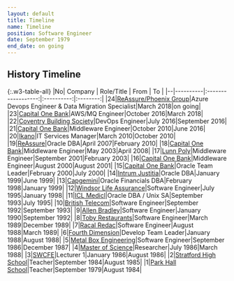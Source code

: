 ```yaml
---
layout: default
title: Timeline
name: Timeline
position: Software Engineer
date: September 1979
end_date: on going
---
```

## History Timeline


{:.w3-table-all}
|No|  Company |     Role/Title     |    From    |    To    |
|--|----------|:------------------:|:----------:|:--------:|
|24|[ReAssure/Phoenix Group](ReAssure2.html)|Azure Devops Engineer & Data Migration Specialist|March 2018|on going|
|23|[Capital One Bank](Capital%20One%205.html)|AWS/MQ Engineer|October 2016|March 2018|
|22|[Coventry Building Society](Coventry%20Building%20Society.html)|DevOps Engineer|July 2016|September 2016|
|21|[Capital One Bank](Capital%20One%204.html)|Middleware Engineer|October 2010|June 2016|
|20|[Ikano](Ikano.html)|IT Services Manager|March 2010|October 2010|
|19|[ReAssure](ReAssure1.html)|Oracle DBA|April 2007|February 2010|
|18|[Capital One Bank](Capital%20One%203.html)|Middleware Engineer|May 2003|April 2008|
|17|[Lunn Poly](Lunn%20Poly.html)|Middleware Engineer|September 2001|February 2003|
|16|[Capital One Bank](Capital%20One%202.html)|Middleware Engineer|August 2000|August 2001|
|15|[Capital One Bank](Capital%20One%201.html)|Oracle Team Leader|February 2000|July 2000|
|14|[Intrum Justitia](Intrum%20Justitia.html)|Oracle DBA|January 1999|June 1999|
|13|[Capgemini](Capgemini.html)|Oracle Financials DBA|February 1998|January 1999|
|12|[Windsor Life Assurance](Windsor%20Life.html)|Software Engineer|July 1995|January 1998|
|11|[ICL Medicl](ICL%20Medicl.html)|Oracle DBA / Unix SA|September 1993|July 1995|
|10|[British Telecom](BT%20Ipswich.html)|Software Engineer|September 1992|September 1993|
|9|[Allen Bradley](Allen%20Bradley.html)|Software Engineer|January 1990|September 1992|
|8|[Toby Restaurants](Toby%20Restaurants.html)|Software Engineer|March 1989|December 1989|
|7|[Racal Redac](Racal%20Redac.html)|Software Engineer|August 1988|March 1989|
|6|[Fourth Dimension](Fourth%20Dimension.html)|Develop Team Leader|January 1988|August 1988|
|5|[Metal Box Engineering](Metal%20Box%20Engineering.html)|Software Engineer|September 1986|December 1987|
|4|[Master of Science](MSc.html)|Researcher|July 1986|March 1988|
|3|[SWCFE](swcfe.html)|Lecturer 1|January 1986|August 1986|
|2|[Stratford High School](Stratford%20High%20School.html)|Teacher|September 1984|August 1985|
|1|[Park Hall School](Park%20Hall%20School.html)|Teacher|September 1979|August 1984|
